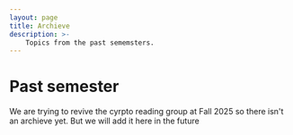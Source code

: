 ```yaml
---
layout: page
title: Archieve
description: >-
    Topics from the past sememsters.
---
```


# Past semester
We are trying to revive the cyrpto reading group at Fall 2025 so there isn't an archieve yet.
But we will add it here in the future
<!-- {:.no_toc}

## Table of contents
{: .no_toc .text-delta }

1. TOC
{:toc}

---

## About -->



